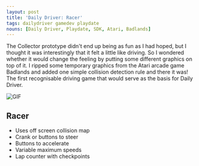 ```yaml
---
layout: post
title: 'Daily Driver: Racer'
tags: dailydriver gamedev playdate
nouns: [Daily Driver, Playdate, SDK, Atari, Badlands]
---
```


The Collector prototype didn't end up being as fun as I had hoped, but I thought it was interestingly that it felt a little like driving. So I wondered whether it would change the feeling by putting some different graphics on top of it. I ripped some temporary graphics from the Atari arcade game Badlands and added one simple collision detection rule and there it was! The first recognisable driving game that would serve as the basis for Daily Driver.

![GIF](/images/posts/daily-driver-racer.gif#playdate)

## Racer

-   Uses off screen collision map
-   Crank or buttons to steer
-   Buttons to accelerate
-   Variable maximum speeds
-   Lap counter with checkpoints